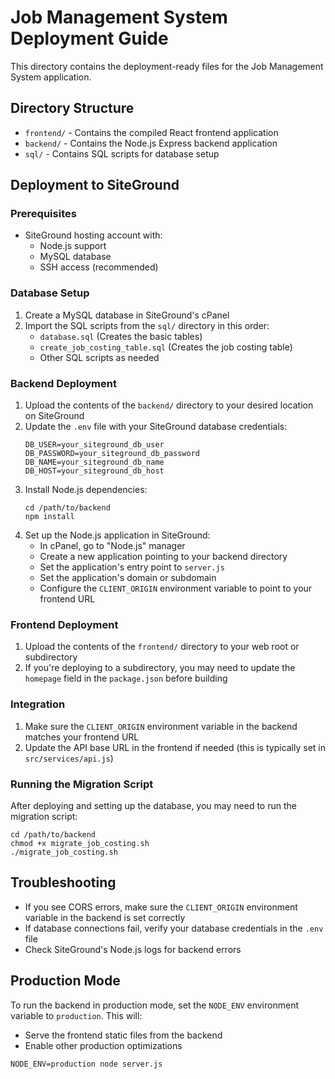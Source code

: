 # Job Management System Deployment Guide

This directory contains the deployment-ready files for the Job Management System application.

## Directory Structure

- `frontend/` - Contains the compiled React frontend application
- `backend/` - Contains the Node.js Express backend application
- `sql/` - Contains SQL scripts for database setup

## Deployment to SiteGround

### Prerequisites

- SiteGround hosting account with:
  - Node.js support
  - MySQL database
  - SSH access (recommended)

### Database Setup

1. Create a MySQL database in SiteGround's cPanel
2. Import the SQL scripts from the `sql/` directory in this order:
   - `database.sql` (Creates the basic tables)
   - `create_job_costing_table.sql` (Creates the job costing table)
   - Other SQL scripts as needed

### Backend Deployment

1. Upload the contents of the `backend/` directory to your desired location on SiteGround
2. Update the `.env` file with your SiteGround database credentials:
   ```
   DB_USER=your_siteground_db_user
   DB_PASSWORD=your_siteground_db_password
   DB_NAME=your_siteground_db_name
   DB_HOST=your_siteground_db_host
   ```
3. Install Node.js dependencies:
   ```
   cd /path/to/backend
   npm install
   ```
4. Set up the Node.js application in SiteGround:
   - In cPanel, go to "Node.js" manager
   - Create a new application pointing to your backend directory
   - Set the application's entry point to `server.js`
   - Set the application's domain or subdomain
   - Configure the `CLIENT_ORIGIN` environment variable to point to your frontend URL

### Frontend Deployment

1. Upload the contents of the `frontend/` directory to your web root or subdirectory
2. If you're deploying to a subdirectory, you may need to update the `homepage` field in the `package.json` before building

### Integration

1. Make sure the `CLIENT_ORIGIN` environment variable in the backend matches your frontend URL
2. Update the API base URL in the frontend if needed (this is typically set in `src/services/api.js`)

### Running the Migration Script

After deploying and setting up the database, you may need to run the migration script:

```
cd /path/to/backend
chmod +x migrate_job_costing.sh
./migrate_job_costing.sh
```

## Troubleshooting

- If you see CORS errors, make sure the `CLIENT_ORIGIN` environment variable in the backend is set correctly
- If database connections fail, verify your database credentials in the `.env` file
- Check SiteGround's Node.js logs for backend errors

## Production Mode

To run the backend in production mode, set the `NODE_ENV` environment variable to `production`. This will:
- Serve the frontend static files from the backend
- Enable other production optimizations

```
NODE_ENV=production node server.js
``` 